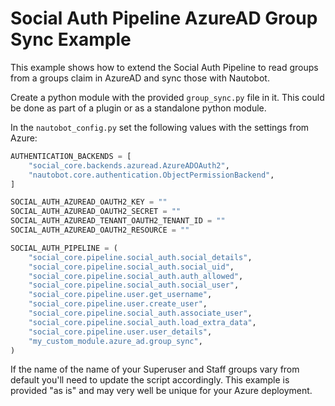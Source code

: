 # Social Auth Pipeline AzureAD Group Sync Example

This example shows how to extend the Social Auth Pipeline to read groups from a groups claim in AzureAD and sync those with Nautobot.  

Create a python module with the provided `group_sync.py` file in it. This could be done as part of a plugin or as a standalone python module.

In the `nautobot_config.py` set the following values with the settings from Azure:

```python
AUTHENTICATION_BACKENDS = [
    "social_core.backends.azuread.AzureADOAuth2",
    "nautobot.core.authentication.ObjectPermissionBackend",
]

SOCIAL_AUTH_AZUREAD_OAUTH2_KEY = ""
SOCIAL_AUTH_AZUREAD_OAUTH2_SECRET = ""
SOCIAL_AUTH_AZUREAD_TENANT_OAUTH2_TENANT_ID = ""
SOCIAL_AUTH_AZUREAD_OAUTH2_RESOURCE = ""

SOCIAL_AUTH_PIPELINE = (
    "social_core.pipeline.social_auth.social_details",
    "social_core.pipeline.social_auth.social_uid",
    "social_core.pipeline.social_auth.auth_allowed",
    "social_core.pipeline.social_auth.social_user",
    "social_core.pipeline.user.get_username",
    "social_core.pipeline.user.create_user",
    "social_core.pipeline.social_auth.associate_user",
    "social_core.pipeline.social_auth.load_extra_data",
    "social_core.pipeline.user.user_details",
    "my_custom_module.azure_ad.group_sync",
)
```

If the name of the name of your Superuser and Staff groups vary from default you'll need to update the script accordingly.  This example is provided "as is" and may very well be unique for your Azure deployment.
